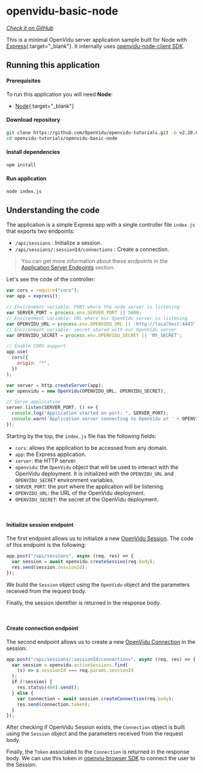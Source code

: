 # openvidu-basic-node

<a href="https://github.com/OpenVidu/openvidu-tutorials/tree/master/openvidu-basic-node" target="_blank"><i class="icon ion-social-github"> Check it on GitHub</i></a>

This is a minimal OpenVidu server application sample built for Node with [Express](https://expressjs.com/){:target="_blank"}.
It internally uses [openvidu-node-client SDK](https://docs.openvidu.io/en/stable/reference-docs/openvidu-node-client/).

## Running this application

#### Prerequisites
To run this application you will need **Node**:

- [Node](https://nodejs.org/es/download/){:target="_blank"}

#### Download repository

```bash
git clone https://github.com/OpenVidu/openvidu-tutorials.git -b v2.28.0
cd openvidu-tutorials/openvidu-basic-node
```

#### Install dependencies

```bash
npm install
```

#### Run application

```bash
node index.js
```

## Understanding the code

The application is a simple Express app with a single controller file `index.js` that exports two endpoints:

- `/api/sessions` : Initialize a session.
- `/api/sessions/:sessionId/connections` : Create a connection.

> You can get more information about these endpoints in the [Application Server Endpoints](application-server/#rest-endpoints) section.

Let's see the code of the controller:

```javascript
var cors = require("cors");
var app = express();

// Environment variable: PORT where the node server is listening
var SERVER_PORT = process.env.SERVER_PORT || 5000;
// Environment variable: URL where our OpenVidu server is listening
var OPENVIDU_URL = process.env.OPENVIDU_URL || 'http://localhost:4443';
// Environment variable: secret shared with our OpenVidu server
var OPENVIDU_SECRET = process.env.OPENVIDU_SECRET || 'MY_SECRET';

// Enable CORS support
app.use(
  cors({
    origin: "*",
  })
);

var server = http.createServer(app);
var openvidu = new OpenVidu(OPENVIDU_URL, OPENVIDU_SECRET);

// Serve application
server.listen(SERVER_PORT, () => {
  console.log("Application started on port: ", SERVER_PORT);
  console.warn('Application server connecting to OpenVidu at ' + OPENVIDU_URL);
});
```

Starting by the top, the `index.js` file has the following fields:

- `cors`: allows the application to be accessed from any domain.
- `app`: the Express application.
- `server`: the HTTP server.
- `openvidu`: the `OpenVidu` object that will be used to interact with the OpenVidu deployment. It is initialized with the `OPENVIDU_URL` and `OPENVIDU_SECRET` environment variables.
- `SERVER_PORT`: the port where the application will be listening.
- `OPENVIDU_URL`: the URL of the OpenVidu deployment.
- `OPENVIDU_SECRET`: the secret of the OpenVidu deployment.

<br>

#### Initialize session endpoint

The first endpoint allows us to initialize a new [OpenVidu Session](/developing-your-video-app/#session). The code of this endpoint is the following:

```javascript
app.post("/api/sessions", async (req, res) => {
  var session = await openvidu.createSession(req.body);
  res.send(session.sessionId);
});
```

We build the `Session` object using the `OpenVidu` object and the parameters received from the request body.

Finally, the session identifier is returned in the response body.

<br>

#### Create connection endpoint

The second endpoint allows us to create a new [OpenVidu Connection](/developing-your-video-app/#connection) in the session:

```javascript
app.post("/api/sessions/:sessionId/connections", async (req, res) => {
  var session = openvidu.activeSessions.find(
    (s) => s.sessionId === req.params.sessionId
  );
  if (!session) {
    res.status(404).send();
  } else {
    var connection = await session.createConnection(req.body);
    res.send(connection.token);
  }
});
```

After checking if OpenVidu Session exists, the `Connection` object is built using the `Session` object and the parameters received from the request body.

Finally, the `Token` associated to the `Connection` is returned in the response body. We can use this token in [openviu-browser SDK](reference-docs/openvidu-browser/) to connect the user to the Session.
